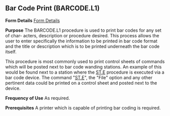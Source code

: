 ## Bar Code Print (BARCODE.L1)
<PageHeader />

**Form Details**
[Form Details](../BARCODE-L1-1/README.md)

**Purpose**
The BARCODE.L1 procedure is used to print bar codes for any set of char-
acters, description or procedure desired. This process allows the user to
enter specifically the information to be printed in bar code format and the
title or description which is to be printed underneath the bar code itself.

This procedure is most commonly used to print control sheets of commands which
will be posted next to bar code wanding stations. An example of this would be
found next to a station where the [ST.E](../ST-E/README.md) procedure is executed via a
bar code device. The command "[ST.E](../ST-E/README.md)", the "File" option and any
other pertinent data could be printed on a control sheet and posted next to
the device.

**Frequency of Use**
As required.

**Prerequisites**
A printer which is capable of printing bar coding is required.

<badge text= "Version 8.10.57 " vertical="middle" />

<PageFooter />
